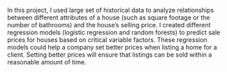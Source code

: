 In this project, I used large set of historical data to analyze relationships between different attributes of a house (such as square footage or the number of bathrooms) and the house’s selling price. I created different regression models (logistic regression and random forests) to predict sale prices for houses based on critical variable factors. These regression models could help a company set better prices when listing a home for a client. Setting better prices will ensure that listings can be sold within a reasonable amount of time.
